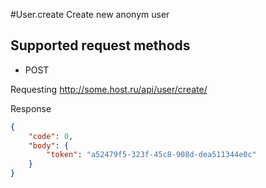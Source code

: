 #User.create
Create new anonym user

## Supported request methods 
* POST

Requesting http://some.host.ru/api/user/create/ 

Response
```json
{
    "code": 0,
    "body": {
        "token": "a52479f5-323f-45c8-908d-dea511344e0c"
    }
}
```
